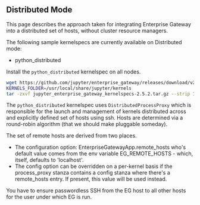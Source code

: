 ## Distributed Mode

This page describes the approach taken for integrating Enterprise Gateway into a distributed set of hosts, without cluster resource managers.

The following sample kernelspecs are currently available on Distributed mode:

+ python_distributed

Install the `python_distributed` kernelspec on all nodes.

``` Bash
wget https://github.com/jupyter/enterprise_gateway/releases/download/v2.5.2/jupyter_enterprise_gateway_kernelspecs-2.5.2.tar.gz
KERNELS_FOLDER=/usr/local/share/jupyter/kernels
tar -zxvf jupyter_enterprise_gateway_kernelspecs-2.5.2.tar.gz --strip 1 --directory $KERNELS_FOLDER/python_distributed/ python_distributed/
```

The `python_distributed` kernelspec uses `DistributedProcessProxy` which is responsible for the launch and management of kernels distributed across and explicitly defined set of hosts using ssh. Hosts are determined via a round-robin algorithm (that we should make pluggable someday).

The set of remote hosts are derived from two places.

+ The configuration option: EnterpriseGatewayApp.remote_hosts who's default value comes from the env variable EG_REMOTE_HOSTS - which, itself, defaults to 'localhost'.
+ The config option can be overridden on a per-kernel basis if the process_proxy stanza contains a config stanza where there's a remote_hosts entry. If present, this value will be used instead.

You have to ensure passwordless SSH from the EG host to all other hosts for the user under which EG is run.
